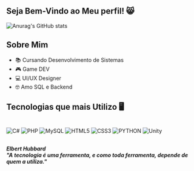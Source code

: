 ## Seja Bem-Vindo ao Meu perfil! 😸

![Anurag's GitHub stats](https://github-readme-stats.vercel.app/api?username=devjoaosoares&show_icons=true&theme=transparent)

##

## Sobre Mim

* 📚 Cursando Desenvolvimento de Sistemas
* 🎮 Game DEV
* 💻 UI/UX Designer
* 🤓 Amo SQL e Backend

## Tecnologias que mais Utilizo 🖥️
<div style="display: inline_block"><br>
        <img aling="center" alt="C#" src="https://img.shields.io/badge/C%23-239120?style=for-the-badge&logo=c-sharp&logoColor=white)]()">
        <img aling="center" alt="PHP" src="https://img.shields.io/badge/PHP-777BB4?style=for-the-badge&logo=php&logoColor=white">
        <img aling="center" alt="MySQL" src="https://img.shields.io/badge/MySQL-00000F?style=for-the-badge&logo=mysql&logoColor=white">
        <img aling="center" alt="HTML5" src="https://img.shields.io/badge/HTML5-E34F26?style=for-the-badge&logo=html5&logoColor=white">
        <img aling="center" alt="CSS3" src="https://img.shields.io/badge/CSS3-1572B6?style=for-the-badge&logo=css3&logoColor=white">
        <img aling="center" alt="PYTHON" src="https://img.shields.io/badge/Python-14354C?style=for-the-badge&logo=python&logoColor=white">
        <img aling="center" alt="Unity" src="https://img.shields.io/badge/Unity-100000?style=for-the-badge&logo=unity&logoColor=white">
</div>

##

#### ***Elbert Hubbard<br>"A tecnologia é uma ferramenta, e como toda ferramenta, depende de quem a utiliza."***


     

